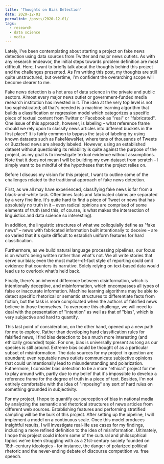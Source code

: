 ```yaml
---
title: 'Thoughts on Bias Detection'
date: 2020-12-01
permalink: /posts/2020-12-01/
tags:
  - research
  - data science
  - media
---
```


Lately, I've been contemplating about starting a project on fake news detection using data sources from Twitter and major news outlets. As with any research endeavor, the initial steps towards problem definition are most difficult. Here, I want to briefly talk about the thoughts behind this project and the challenges presented. As I'm writing this post, my thoughts are still quite unstructured, but overtime, I'm confident the overarching scope will become clearer to me. 

Fake news detection is a hot area of data science in the private and public sectors. Almost every major news outlet or government-funded media research institution has invested in it. The idea at the very top level is not too sophisticated; all that's needed is a machine learning algorithm that builds a classification or regression model which categorizes a specific piece of textual content from Twitter or Facebook as "real" or "fabricated". One issue of this approach, however, is labeling &ndash; what reference frame should we rely upon to classify news articles into different buckets in the first place? It is fairly common to bypass the task of labeling by using known  datasets such as FakeNewsNet, where tens of thousands of Tweets or Buzzfeed news are already labeled. However, using an established dataset without questioning its reliability is quite against the purpose of the project, as my goal is to investigate textual evidence without assumptions. Note that it does not mean I will be building my own dataset from scratch &ndash; I simply want to be mindful of the hypotheses that the project relies on.

Before I discuss my vision for this project, I want to outline some of the challenges related to the traditional approach of fake news detection.

First, as we all may have experienced, classifying fake news is far from a black-and-white task. Oftentimes facts and fabricated claims are separated by a very fine line. It's quite hard to find a piece of Tweet or news that has absolutely no truth in it &ndash; even radical opinions are comprised of some elements of truth (and this, of course, is what makes the intersection of linguistics and data science so interesting). 

In addition, the linguistic structures of what we colloquially define as "fake news" &ndash; news with fabricated information built intentionally to deceive &ndash; are so varied that it's quite difficult to establish uniform features for hard classification. 

Furthermore, as we build natural language processing pipelines, our focus is on what's being written rather than what's not. We all write stories that serve our bias; even the most matter-of-fact style of reporting could omit evidence that counters its narrative. Solely relying on text-based data would lead us to overlook what's held back.

Finally, there's an inherent difference between disinformation, which is intentionally deceptive, and misinformation, which encompasses all types of false or inaccurate information. Machine learning algorithms may be able to detect specific rhetorical or semantic structures to differentiate facts from fiction, but the task is more complicated when the authors of falsified news believe in those themselves. To overcome this challenge, we will need to deal with the presentation of "intention" as well as that of "bias", which is very subjective and hard to quantify.

This last point of consideration, on the other hand, opened up a new path for me to explore. Rather than developing hard classification rules for falsified news, I find bias detection to be a much more interesting (and ethically grounded) topic. For one, bias is universally present as long as our species is still around. Extreme bias could be thought of as a particular subset of misinformation. The data sources for my project in question are abundant; even reputable news outlets communicate subjective opinions that could unintentionally lead to misunderstanding and polarization. Futhermore, I consider bias detection to be a more "ethical" project for me to play around with, partly due to my belief that it's impossible to develop a reference frame for the degree of truth in a piece of text. Besides, I'm not entirely comfortable with the idea of "imposing" any sort of hard rules on something grounded in subjectivity. 

For my project, I hope to quantify our perception of bias in national media by analyzing the semantic and rhetorical structures of news articles from different web sources. Establishing features and performing stratified sampling will be the bulk of this project. After setting up the pipeline, I will implement a model on a continuous scale. Once this model produces insightful results, I will investigate real-life use cases for my findings, including a more refined definition to the idea of misinformation. Ultimately, I hope this project could inform some of the cultural and philosophical topics we've been struggling with as a 21st-century society founded on 18th-century ideologies &dash; for instance, the danger of polarized political rhetoric and the never-ending debate of discourse competition vs. free speech.


